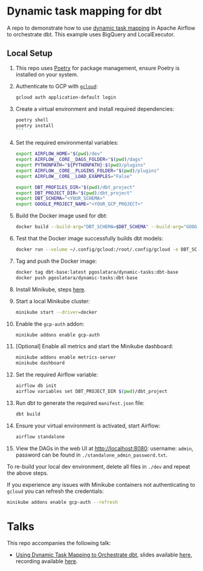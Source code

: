 # Dynamic task mapping for dbt

A repo to demonstrate how to use [dynamic task mapping](https://airflow.apache.org/docs/apache-airflow/stable/authoring-and-scheduling/dynamic-task-mapping.html) in Apache Airflow to orchestrate dbt. This example uses BigQuery and LocalExecutor.

## Local Setup

1. This repo uses [Poetry](https://python-poetry.org/docs/#installation) for package management, ensure Poetry is installed on your system.

1. Authenticate to GCP with [`gcloud`](https://cloud.google.com/sdk/docs/install):
    ```bash
    gcloud auth application-default login
    ```

1. Create a virtual environment and install required dependencies:
    ````bash
    poetry shell
    poetry install
    ```

1. Set the required environmental variables:
    ```bash
    export AIRFLOW_HOME="$(pwd)/dev"
    export AIRFLOW__CORE__DAGS_FOLDER="$(pwd)/dags"
    export PYTHONPATH="${PYTHONPATH}:$(pwd)/plugins"
    export AIRFLOW__CORE__PLUGINS_FOLDER="$(pwd)/plugins"
    export AIRFLOW__CORE__LOAD_EXAMPLES="False"

    export DBT_PROFILES_DIR="$(pwd)/dbt_project"
    export DBT_PROJECT_DIR="$(pwd)/dbt_project"
    export DBT_SCHEMA="<YOUR_SCHEMA>"
    export GOOGLE_PROJECT_NAME="<YOUR_GCP_PROJECT>"
    ```

1. Build the Docker image used for dbt:
    ```bash
    docker build --build-arg="DBT_SCHEMA=$DBT_SCHEMA" --build-arg="GOOGLE_PROJECT_NAME=$GOOGLE_PROJECT_NAME" --tag dbt-base:latest -f ./Dockerfile .
    ```

1. Test that the Docker image successfully builds dbt models:
    ```bash
    docker run --volume ~/.config/gcloud:/root/.config/gcloud -e DBT_SCHEMA=$DBT_SCHEMA -e GOOGLE_PROJECT_NAME=$GOOGLE_PROJECT_NAME -it --rm dbt-base:latest poetry run dbt build
    ```

1. Tag and push the Docker image:
    ```bash
    docker tag dbt-base:latest pgoslatara/dynamic-tasks:dbt-base
    docker push pgoslatara/dynamic-tasks:dbt-base
    ```

1. Install Minikube, steps [here](https://minikube.sigs.k8s.io/docs/start/).

1. Start a local Minikube cluster:
    ```bash
    minikube start --driver=docker
    ```

1. Enable the `gcp-auth` addon:
    ```bash
    minikube addons enable gcp-auth
    ```

1. [Optional] Enable all metrics and start the Minikube dashboard:
    ```bash
    minikube addons enable metrics-server
    minikube dashboard
    ```

1. Set the required Airflow variable:
    ```bash
    airflow db init
    airflow variables set DBT_PROJECT_DIR $(pwd)/dbt_project
    ```

1. Run dbt to generate the required `manifest.json` file:
    ```bash
    dbt build
    ```

1. Ensure your virtual environment is activated, start Airflow:
    ```bash
    airflow standalone
    ```

1. View the DAGs in the web UI at [http://localhost:8080](http://localhost:8080): username: `admin`, password can be found in `./standalone_admin_password.txt`.

To re-build your local dev environment, delete all files in `./dev` and repeat the above steps.

If you experience any issues with Minikube containers not authenticating to `gcloud` you can refresh the credentials:

```bash
minikube addons enable gcp-auth --refresh
```

# Talks

This repo accompanies the following talk:

* [Using Dynamic Task Mapping to Orchestrate dbt](https://airflowsummit.org/sessions/2023/using-dynamic-task-mapping-to-orchestrate-dbt/), slides available [here](https://docs.google.com/presentation/d/12tfwuZ8Z5oBugscxu9DVu__WrAaG0oiiEVPMpJMuwls/edit?pli=1#slide=id.p), recording available [here](https://www.youtube.com/watch?v=CjjZyxnHfdk).
